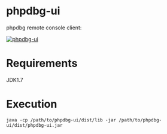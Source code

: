phpdbg-ui
=========

phpdbg remote console client:

[![phpdbg-ui](https://raw.github.com/krakjoe/phpdbg-ui/master/assets/java-example-big.png)](https://travis-ci.org/krakjoe/phpdbg-ui)

Requirements
============

JDK1.7

Execution
=========

```
java -cp /path/to/phpdbg-ui/dist/lib -jar /path/to/phpdbg-ui/dist/phpdbg-ui.jar
```
